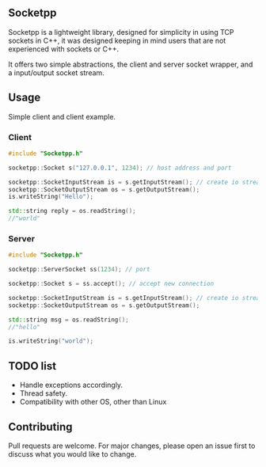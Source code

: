 ## Socketpp

Socketpp is a lightweight library, designed for simplicity in using TCP sockets in C++, it was designed keeping in mind users that are not experienced with sockets or C++.

It offers two simple abstractions, the client and server socket wrapper, and a input/output socket stream.

## Usage

Simple client and client example.

### Client

``` c++
#include "Socketpp.h"

socketpp::Socket s("127.0.0.1", 1234); // host address and port

socketpp::SocketInputStream is = s.getInputStream(); // create io streams
socketpp::SocketOutputStream os = s.getOutputStream();
is.writeString("Hello");

std::string reply = os.readString();
//"world"

```

### Server

```c++
#include "Socketpp.h"

socketpp::ServerSocket ss(1234); // port

socketpp::Socket s = ss.accept(); // accept new connection

socketpp::SocketInputStream is = s.getInputStream(); // create io streams
socketpp::SocketOutputStream os = s.getOutputStream();

std::string msg = os.readString();
//"hello"

is.writeString("world");
```

## TODO list

- Handle exceptions accordingly.
- Thread safety.
- Compatibility with other OS, other than Linux

## Contributing

Pull requests are welcome. For major changes, please open an issue first to discuss what you would like to change.
